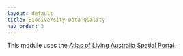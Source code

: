 ```yaml
---
layout: default
title: Biodiversity Data Quality
nav_order: 3
---
```


This module uses the [Atlas of Living Australia Spatial Portal](spatial.ala.org.au).
